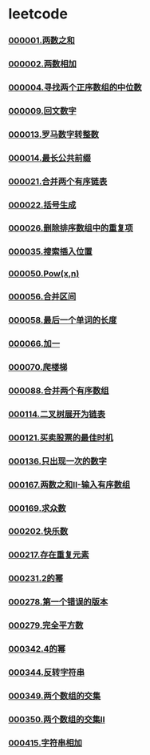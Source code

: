 # leetcode

### [000001.两数之和](https://github.com/vjudge/leetcode/tree/master/000001-000500/000001.两数之和)
### [000002.两数相加](https://github.com/vjudge/leetcode/tree/master/000001-000500/000002.两数相加)
### []()
### [000004.寻找两个正序数组的中位数](https://github.com/vjudge/leetcode/tree/master/000001-000500/000004.寻找两个正序数组的中位数)
### []()
### []()
### []()
### []()
### [000009.回文数字](https://github.com/vjudge/leetcode/tree/master/000001-000500/000009.回文数字)
### []()
### [000013.罗马数字转整数](https://github.com/vjudge/leetcode/tree/master/000001-000500/000013.罗马数字转整数)
### [000014.最长公共前缀](https://github.com/vjudge/leetcode/tree/master/000001-000500/000014.最长公共前缀)
### []()
### [000021.合并两个有序链表](https://github.com/vjudge/leetcode/tree/master/000001-000500/000021.合并两个有序链表)
### [000022.括号生成](https://github.com/vjudge/leetcode/tree/master/000001-000500/000022.括号生成)
### []()
### [000026.删除排序数组中的重复项](https://github.com/vjudge/leetcode/tree/master/000001-000500/000026.删除排序数组中的重复项)
### []()
### [000035.搜索插入位置](https://github.com/vjudge/leetcode/tree/master/000001-000500/000035.搜索插入位置)
### []()
### [000050.Pow(x,n)](https://github.com/vjudge/leetcode/tree/master/000001-000500/000050.Pow(x,n))
### []()
### [000056.合并区间](https://github.com/vjudge/leetcode/tree/master/000001-000500/000056.合并区间)
### []()
### []()
### [000058.最后一个单词的长度](https://github.com/vjudge/leetcode/tree/master/000001-000500/000058.最后一个单词的长度)
### []()
### [000066.加一](https://github.com/vjudge/leetcode/tree/master/000001-000500/000066.加一)
### []()
### [000070.爬楼梯](https://github.com/vjudge/leetcode/tree/master/000001-000500/000070.爬楼梯)
### []()
### [000088.合并两个有序数组](https://github.com/vjudge/leetcode/tree/master/000001-000500/000088.合并两个有序数组)
### []()
### [000114.二叉树展开为链表](https://github.com/vjudge/leetcode/tree/master/000001-000500/000114.二叉树展开为链表)
### []()
### [000121.买卖股票的最佳时机](https://github.com/vjudge/leetcode/tree/master/000001-000500/000121.买卖股票的最佳时机)
### []()
### [000136.只出现一次的数字](https://github.com/vjudge/leetcode/tree/master/000001-000500/000136.只出现一次的数字)
### []()
### [000167.两数之和II-输入有序数组](https://github.com/vjudge/leetcode/tree/master/000001-000500/000167.两数之和II-输入有序数组)
### []()
### [000169.求众数](https://github.com/vjudge/leetcode/tree/master/000001-000500/000169.求众数)
### []()
### [000202.快乐数](https://github.com/vjudge/leetcode/tree/master/000001-000500/000202.快乐数)
### []()
### [000217.存在重复元素](https://github.com/vjudge/leetcode/tree/master/000001-000500/000217.存在重复元素)
### []()
### [000231.2的幂](https://github.com/vjudge/leetcode/tree/master/000001-000500/000231.2的幂)
### []()
### [000278.第一个错误的版本](https://github.com/vjudge/leetcode/tree/master/000001-000500/000278.第一个错误的版本)
### [000279.完全平方数](https://github.com/vjudge/leetcode/tree/master/000001-000500/000279.完全平方数)
### []()
### [000342.4的幂](https://github.com/vjudge/leetcode/tree/master/000001-000500/000342.4的幂)
### []()
### [000344.反转字符串](https://github.com/vjudge/leetcode/tree/master/000001-000500/000344.反转字符串)
### []()
### [000349.两个数组的交集](https://github.com/vjudge/leetcode/tree/master/000001-000500/000349.两个数组的交集)
### [000350.两个数组的交集II](https://github.com/vjudge/leetcode/tree/master/000001-000500/000350.两个数组的交集II)
### []()
### [000415.字符串相加](https://github.com/vjudge/leetcode/tree/master/000001-000500/000415.字符串相加)
### []()
